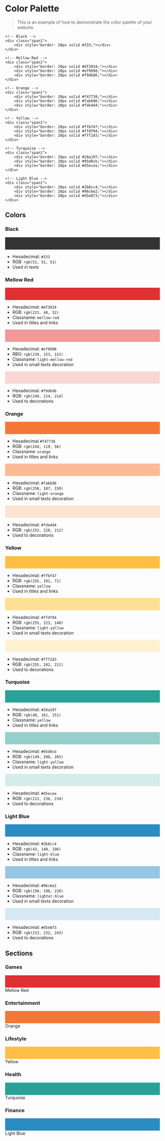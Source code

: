 Color Palette
============================================================

> This is an example of how to demonstrate the color palette of your website.

<div class="row">
	
	<!-- Black -->
	<div class="span1">
		<div style="border: 20px solid #333;"></div>
	</div>
	
	<!-- Mellow Red -->
	<div class="span1">
		<div style="border: 20px solid #df3034;"></div>
		<div style="border: 20px solid #ef9998;"></div>
		<div style="border: 20px solid #f9d6d6;"></div>
	</div>

	<!-- Orange -->
	<div class="span1">
		<div style="border: 20px solid #f47738;"></div>
		<div style="border: 20px solid #fabb96;"></div>
		<div style="border: 20px solid #fde4d4;"></div>
	</div>
	
	<!-- Yellow -->
	<div class="span1">
		<div style="border: 20px solid #ffbf47;"></div>
		<div style="border: 20px solid #ffdf94;"></div>
		<div style="border: 20px solid #fff2d3;"></div>
	</div>
	
	<!-- Turquoise -->
	<div class="span1">
		<div style="border: 20px solid #28a197;"></div>
		<div style="border: 20px solid #95d0cb;"></div>
		<div style="border: 20px solid #d5ecea;"></div>
	</div>
	
	<!-- Light Blue -->
	<div class="span1">
		<div style="border: 20px solid #2b8cc4;"></div>
		<div style="border: 20px solid #96c6e2;"></div>
		<div style="border: 20px solid #d5e8f3;"></div>
	</div>

</div>


Colors
------------------------------------------------------------

### Black

<div style="border: 20px solid #333; margin: 1em 0;"></div>

- Hexadecimal: `#333`
- RGB: `rgb(51, 51, 51)`
- Used in texts

### Mellow Red

<div style="border: 20px solid #df3034; margin: 1em 0;"></div>

- Hexadecimal: `#df3034`
- RGB: `rgb(223, 48, 52)`
- Classname: `mellow-red`
- Used in titles and links

<div style="border: 20px solid #ef9998; margin: 1em 0;"></div>

- Hexadecimal: `#ef9998`
- RBG: `rgb(239, 153, 152)`
- Classname: `light-mellow-red`
- Used in small texts decoration

<div style="border: 20px solid #f9d6d6; margin: 1em 0;"></div>

- Hexadecimal: `#f9d6d6`
- RGB: `rgb(249, 214, 214)`
- Used to decorations

### Orange

<div style="border: 20px solid #f47738; margin: 1em 0;"></div>

- Hexadecimal `#f47738`
- RGB: `rgb(244, 119, 56)`
- Classname: `orange`
- Used in titles and links

<div style="border: 20px solid #fabb96; margin: 1em 0;"></div>

- Hexadecimal: `#fabb96`
- RGB: `rgb(250, 187, 150)`
- Classname: `light-orange`
- Used in small texts decoration

<div style="border: 20px solid #fde4d4; margin: 1em 0;"></div>

- Hexadecimal: `#fde4d4`
- RGB: `rgb(253, 228, 212)`
- Used to decorations


### Yellow

<div style="border: 20px solid #ffbf47; margin: 1em 0;"></div>

- Hexadecimal: `#ffbf47`
- RGB: `rgb(255, 191, 71)`
- Classname: `yellow`
- Used in titles and links

<div style="border: 20px solid #ffdf94; margin: 1em 0;"></div>

- Hexadecimal: `#ffdf94`
- RGB: `rgb(255, 223, 148)`
- Classname: `light-yellow`
- Used in small texts decoration

<div style="border: 20px solid #fff2d3; margin: 1em 0;"></div>

- Hexadecimal: `#fff2d3`
- RGB: `rgb(255, 242, 211)`
- Used to decorations

### Turquoise

<div style="border: 20px solid #28a197; margin: 1em 0;"></div>

- Hexadecimal: `#28a197`
- RGB: `rgb(40, 161, 151)`
- Classname: `yellow`
- Used in titles and links

<div style="border: 20px solid #95d0cb; margin: 1em 0;"></div>

- Hexadecimal: `#95d0cb`
- RGB: `rgb(149, 208, 203)`
- Classname: `light-yellow`
- Used in small texts decoration

<div style="border: 20px solid #d5ecea; margin: 1em 0;"></div>

- Hexadecimal: `#d5ecea`
- RGB: `rgb(213, 236, 234)`
- Used to decorations

### Light Blue

<div style="border: 20px solid #2b8cc4; margin: 1em 0;"></div>

- Hexadecimal: `#2b8cc4`
- RGB: `rgb(43, 140, 196)`
- Classname: `light-blue`
- Used in titles and links

<div style="border: 20px solid #96c6e2; margin: 1em 0;"></div>

- Hexadecimal: `#96c6e2`
- RGB: `rgb(150, 198, 226)`
- Classname: `lighter-blue`
- Used in small texts decoration

<div style="border: 20px solid #d5e8f3; margin: 1em 0;"></div>

- Hexadecimal: `#d5e8f3`
- RGB: `rgb(213, 232, 243)`
- Used to decorations


Sections
------------------------------------------------------------

### Games

<div style="border: 20px solid #df3034;"></div>
Mellow Red

### Entertainment

<div style="border: 20px solid #f47738;"></div>
Orange

### Lifestyle

<div style="border: 20px solid #ffbf47;"></div>
Yellow

### Health

<div style="border: 20px solid #28a197;"></div>
Turquoise

### Finance

<div style="border: 20px solid #2b8cc4;"></div>
Light Blue


<!--[source]-->
